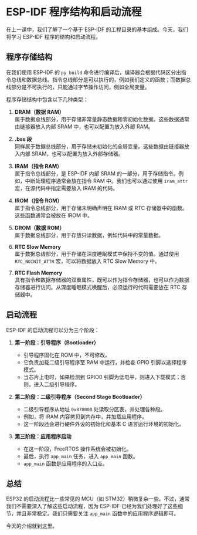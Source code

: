 # ESP-IDF 程序结构和启动流程

在上一课中，我们了解了一个基于 ESP-IDF 的工程目录的基本组成。今天，我们将学习 ESP-IDF 程序的结构和启动流程。

## 程序存储结构

在我们使用 ESP-IDF 的 `py build` 命令进行编译后，编译器会根据代码区分出指令总线和数据总线。指令总线部分是可以执行的，例如我们定义的函数；而数据总线部分是不可执行的，只能通过字节操作访问，例如全局变量。

程序存储结构中包含以下几种类型：

1. **DRAM（数据 RAM）**  
   属于数据总线部分，用于存储非常量静态数据和零初始化数据。这些数据通常由链接器放入内部 SRAM 中，也可以配置为放入外部 RAM。

2. **.bss 段**  
   同样属于数据总线部分，用于存储未初始化的全局变量。这些数据由链接器放入内部 SRAM，也可以配置为放入外部存储器。

3. **IRAM（指令 RAM）**  
   属于指令总线部分，是 ESP-IDF 内部 SRAM 的一部分，用于存储指令。例如，中断处理程序通常会放在指令 RAM 中。我们也可以通过使用 `iram_attr` 宏，在源代码中指定需要放入 IRAM 的代码。

4. **IROM（指令 ROM）**  
   属于指令总线部分，用于存储未明确声明在 IRAM 或 RTC 存储器中的函数。这些函数通常会被放在 IROM 中。

5. **DROM（数据 ROM）**  
   属于数据总线部分，用于存放只读数据，例如代码中的常量数据。

6. **RTC Slow Memory**  
   属于数据总线部分，用于存储在深度睡眠模式中保持不变的值。通过使用 `RTC_NOINIT_ATTR` 宏，可以将数据放入 RTC Slow Memory 中。

7. **RTC Flash Memory**  
   具有指令和数据存储器的双重属性，既可以作为指令存储器，也可以作为数据存储器进行访问。从深度睡眠模式唤醒后，必须运行的代码需要放在 RTC 存储器中。

## 启动流程

ESP-IDF 的启动流程可以分为三个阶段：

1. **第一阶段：引导程序（Bootloader）**  
   - 引导程序固化在 ROM 中，不可修改。  
   - 它负责加载二级引导程序至 RAM 中运行，并检查 GPIO 引脚以选择程序模式。  
   - 当芯片上电时，如果检测到 GPIO0 引脚为低电平，则进入下载模式；否则，进入二级引导程序。

2. **第二阶段：二级引导程序（Second Stage Bootloader）**  
   - 二级引导程序从地址 `0x878000` 处读取分区表，并处理各种段。  
   - 例如，将 IRAM 内容拷贝到内存中，并加载应用程序。  
   - 这一阶段还会进行硬件外设的初始化和基本 C 语言运行环境的初始化。

3. **第三阶段：应用程序启动**  
   - 在这一阶段，FreeRTOS 操作系统会被初始化。  
   - 最后，执行 `app_main` 任务，进入 `app_main` 函数。  
   - `app_main` 函数是应用程序的入口点。

## 总结

ESP32 的启动流程比一些常见的 MCU（如 STM32）稍微复杂一些。不过，通常我们不需要深入了解这些启动流程，因为 ESP-IDF 已经为我们处理好了这些细节，并且非常稳定。我们只需要关注 `app_main` 函数中的应用程序逻辑即可。

今天的介绍就到这里。

